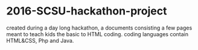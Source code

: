# 2016-SCSU-hackathon-project
created during a day long hackathon, a documents consisting a few pages meant to teach kids the basic to HTML coding. coding languages contain HTML&CSS, Php and Java.
